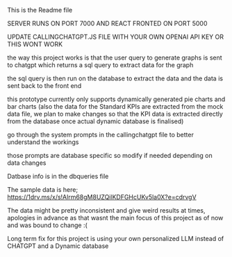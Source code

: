 This is the Readme file

SERVER RUNS ON PORT 7000 AND REACT FRONTED ON PORT 5000

UPDATE CALLINGCHATGPT.JS FILE WITH YOUR OWN OPENAI API KEY OR THIS WONT WORK

the way this project works is that the user query to generate graphs is sent to chatgpt which returns a sql query to extract data for the graph 

the sql query is then run on the database to extract the data and the data is sent back to the front end

this prototype currently only supports dynamically generated pie charts and bar charts (also the data for the Standard KPIs are extracted from the mock data file, we plan to make changes so that the KPI data is extracted directly from the database once actual dynamic database is finalised)

go through the system prompts in the callingchatgpt file to better understand the workings

those prompts are database specific so modify if needed depending on data changes

Datbase info is in the dbqueries file

The sample data is here; https://1drv.ms/x/s!Alrm68gM8UZQilKDFGHcUKv5la0X?e=cdrvgV

The data might be pretty inconsistent and give weird results at times, apologies in advance as that wasnt the main focus of this project as of now and was bound to change :(

Long term fix for this project is using your own personalized LLM instead of CHATGPT and a Dynamic database
